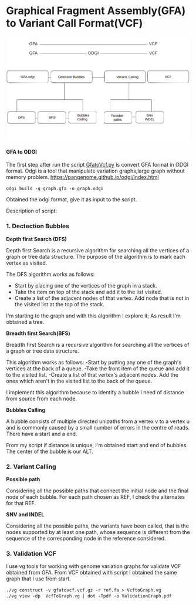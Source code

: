 # Graphical Fragment Assembly(GFA) to Variant Call Format(VCF)

![](/figures/recapscript.png)

#### GFA to ODGI
The first step after run the script [GfatoVcf.py](/VGpop/GfatoVCF.py) is convert GFA format in ODGI format.
Odgi is a tool that manipulate variation graphs,large graph without memory problem.
https://pangenome.github.io/odgi/index.html

```
odgi build -g graph.gfa -o graph.odgi
```
Obtained the odgi format, give it as input to the script. 

Description of script:

### 1. Dectection Bubbles

**Depth first Search (DFS)**

Depth first Search is a recursive algorithm for searching all the vertices of a graph or tree data structure. The purpose of the algorithm is to mark each vertex as visited.

The DFS algorithm works as follows:
- Start by placing one of the vertices of the graph in a stack.
- Take the item on top of the stack and add it to the list visited.
- Create a list of the adjacent nodes of that vertex. Add node that is not in the visited list at the top of the stack.

I'm starting to the graph and with this algorithm I explore it; As result I'm obtained a tree.

**Breadth first Search(BFS)**

Breadth first Search is a recursive algorithm for searching all the vertices of a graph or tree data structure.

This algorithm works as follows:
-Start by putting any one of the graph's vertices at the back of a queue.
-Take the front item of the queue and add it to the visited list.
-Create a list of that vertex's adjacent nodes. Add the ones which aren't in the visited list to the back of the queue.

I implement this algorithm because to identify a bubble I need of distance from source from each node. 

**Bubbles Calling**

A bubble consists of multiple directed unipaths from a vertex v to a vertex u and is commonly caused by a small number of errors in the centre of reads. There have a start and a end.

From my script if distance is unique, I'm obtained start and end of bubbles. The center of the bubble is our ALT. 

### 2. Variant Calling

**Possible path**

Considering all the possible paths that connect the initial node and the final node of each bubble.                   For each path chosen as REF, I check the alternates for that REF.

**SNV and INDEL**

Considering all the possible paths, the variants have been called, that is the nodes supported by at least one path, whose sequence is different from the sequence of the corresponding node in the reference considered.

### 3. Validation VCF

I use vg tools for working with genome variation graphs for validate VCF obtained from GFA. 
From VCF obtained with script I obtained the same graph that I use from start. 

```
./vg construct -v gfatovcf.vcf.gz -r ref.fa > VcftoGraph.vg
./vg view -dp  VcfToGraph.vg | dot -Tpdf -o ValidationGraph.pdf

```
